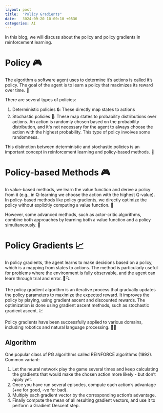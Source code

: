 ```yaml
---
layout: post
title:  "Policy Gradients"
date:   3024-09-20 10:00:10 +0530
categories: AI
---
```


In this blog, we will discuss about the policy and policy gradients in reinforcement learning.

# Policy 🎮

The algorithm a software agent uses to determine it’s actions is called it’s policy. The goal of the agent is to learn a policy that maximizes its reward over time. 🎯

There are several types of policies:

1. Deterministic policies 🔒: 
These directly map states to actions
2. Stochastic policies 🎲: 
These map states to probability distributions over actions. An action is randomly chosen based on the probability distribution, and it's not necessary for the agent to always choose the action with the highest probability. This type of policy involves some randomness.

This distinction between deterministic and stochastic policies is an important concept in reinforcement learning and policy-based methods. 🧠

# Policy-based Methods 🎮

In value-based methods, we learn the value function and derive a policy from it (e.g., in Q-learning we choose the action with the highest Q-value). In policy-based methods like policy gradients, we directly optimize the policy without explicitly computing a value function. 🎯

However, some advanced methods, such as actor-critic algorithms, combine both approaches by learning both a value function and a policy simultaneously. 🤖

# Policy Gradients 📈

In policy gradients, the agent learns to make decisions based on a policy, which is a mapping from states to actions. The method is particularly useful for problems where the environment is fully observable, and the agent can learn through trial and error. 🧠🔍

The policy gradient algorithm is an iterative process that gradually updates the policy parameters to maximize the expected reward. It improves the policy by playing, using gradient ascent and discounted rewards. The optimization is done using gradient ascent methods, such as stochastic gradient ascent. 💹

Policy gradients have been successfully applied to various domains, including robotics and natural language processing. 🤖💬

## Algorithm

One popular class of PG algorithms called REINFORCE algorithms (1992). Common variant:

1. Let the neural network play the game several times and keep calculating the gradients that would make the chosen action more likely - but don’t apply yet.
2. Once you have run several episodes, compute each action’s advantage (+ve for good, -ve for bad).
3. Multiply each gradient vector by the corresponding action’s advantage.
4. Finally compute the mean of all resulting gradient vectors, and use it to perform a Gradient Descent step.